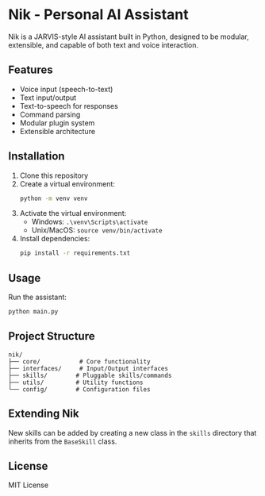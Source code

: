 # Nik - Personal AI Assistant

Nik is a JARVIS-style AI assistant built in Python, designed to be modular, extensible, and capable of both text and voice interaction.

## Features

- Voice input (speech-to-text)
- Text input/output
- Text-to-speech for responses
- Command parsing
- Modular plugin system
- Extensible architecture

## Installation

1. Clone this repository
2. Create a virtual environment:
   ```bash
   python -m venv venv
   ```
3. Activate the virtual environment:
   - Windows: `.\venv\Scripts\activate`
   - Unix/MacOS: `source venv/bin/activate`
4. Install dependencies:
   ```bash
   pip install -r requirements.txt
   ```

## Usage

Run the assistant:
```bash
python main.py
```

## Project Structure

```
nik/
├── core/           # Core functionality
├── interfaces/     # Input/Output interfaces
├── skills/        # Pluggable skills/commands
├── utils/         # Utility functions
└── config/        # Configuration files
```

## Extending Nik

New skills can be added by creating a new class in the `skills` directory that inherits from the `BaseSkill` class.

## License

MIT License 